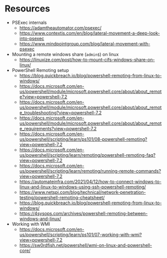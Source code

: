 # Resources

- PSExec internals
  - https://adamtheautomator.com/psexec/
  - https://www.contextis.com/en/blog/lateral-movement-a-deep-look-into-psexec
  - https://www.mindpointgroup.com/blog/lateral-movement-with-psexec
- Mounting a remote windows share (`admin$`) on linux
  - https://linuxize.com/post/how-to-mount-cifs-windows-share-on-linux/
- PowerShell Remoting setup
  - https://blog.quickbreach.io/blog/powershell-remoting-from-linux-to-windows/
  - https://docs.microsoft.com/en-us/powershell/module/microsoft.powershell.core/about/about_remote?view=powershell-7.2
  - https://docs.microsoft.com/en-us/powershell/module/microsoft.powershell.core/about/about_remote_troubleshooting?view=powershell-7.2
  - https://docs.microsoft.com/en-us/powershell/module/microsoft.powershell.core/about/about_remote_requirements?view=powershell-7.2
  - https://docs.microsoft.com/en-us/powershell/scripting/learn/ps101/08-powershell-remoting?view=powershell-7.2
  - https://docs.microsoft.com/en-us/powershell/scripting/learn/remoting/powershell-remoting-faq?view=powershell-7.2
  - https://docs.microsoft.com/en-us/powershell/scripting/learn/remoting/running-remote-commands?view=powershell-7.2
  - https://automateinfra.com/2021/04/12/how-to-connect-windows-to-linux-and-linux-to-windows-using-ssh-powershell-remoting/
  - https://www.netspi.com/blog/technical/network-penetration-testing/powershell-remoting-cheatsheet/
  - https://blog.quickbreach.io/blog/powershell-remoting-from-linux-to-windows/
  - https://4sysops.com/archives/powershell-remoting-between-windows-and-linux/
- Working with WMI
  - https://docs.microsoft.com/en-us/powershell/scripting/learn/ps101/07-working-with-wmi?view=powershell-7.2
  - https://sw0rdfish.net/powershell/wmi-on-linux-and-powershell-core/